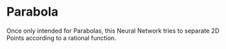 # Parabola
 
Once only intended for Parabolas, this Neural Network tries to separate 2D Points according to a rational function.

